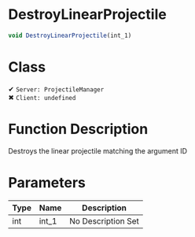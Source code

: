 # DestroyLinearProjectile
```js
void DestroyLinearProjectile(int_1)
```
# Class
✔ `Server: ProjectileManager`  
✖ `Client: undefined`  

# Function Description
Destroys the linear projectile matching the argument ID
# Parameters
Type|Name|Description
--|--|--
int|int_1|No Description Set
